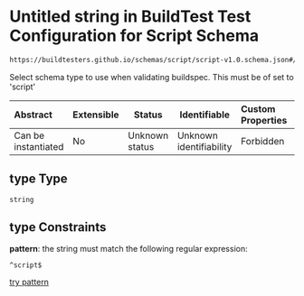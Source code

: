 # Untitled string in BuildTest Test Configuration for Script Schema

```txt
https://buildtesters.github.io/schemas/script/script-v1.0.schema.json#/properties/type
```

Select schema type to use when validating buildspec. This must be of set to 'script'


| Abstract            | Extensible | Status         | Identifiable            | Custom Properties | Additional Properties | Access Restrictions | Defined In                                                                            |
| :------------------ | ---------- | -------------- | ----------------------- | :---------------- | --------------------- | ------------------- | ------------------------------------------------------------------------------------- |
| Can be instantiated | No         | Unknown status | Unknown identifiability | Forbidden         | Allowed               | none                | [script-v1.0.schema.json\*](../../out/script-v1.0.schema.json "open original schema") |

## type Type

`string`

## type Constraints

**pattern**: the string must match the following regular expression: 

```regexp
^script$
```

[try pattern](https://regexr.com/?expression=%5Escript%24 "try regular expression with regexr.com")
